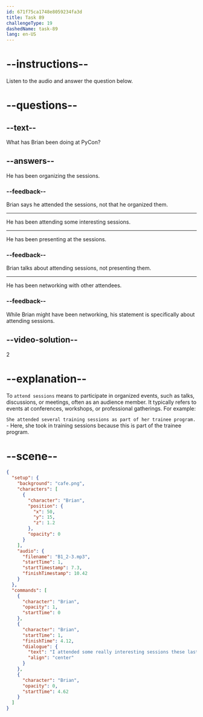 ```yaml
---
id: 671f75ca1748e8059234fa3d
title: Task 89
challengeType: 19
dashedName: task-89
lang: en-US
---
```


<!-- (Audio) Brian: I attended some really interesting sessions these last few days. -->

# --instructions--

Listen to the audio and answer the question below.

# --questions--

## --text--

What has Brian been doing at PyCon?

## --answers--

He has been organizing the sessions.

### --feedback--

Brian says he attended the sessions, not that he organized them.

---

He has been attending some interesting sessions.

---

He has been presenting at the sessions.

### --feedback--

Brian talks about attending sessions, not presenting them.

---

He has been networking with other attendees.

### --feedback--

While Brian might have been networking, his statement is specifically about attending sessions.

## --video-solution--

2

# --explanation--

To `attend sessions` means to participate in organized events, such as talks, discussions, or meetings, often as an audience member. It typically refers to events at conferences, workshops, or professional gatherings. For example: 

`She attended several training sessions as part of her trainee program.` - Here, she took in training sessions because this is part of the trainee program.

# --scene--

```json
{
  "setup": {
    "background": "cafe.png",
    "characters": [
      {
        "character": "Brian",
        "position": {
          "x": 50,
          "y": 15,
          "z": 1.2
        },
        "opacity": 0
      }
    ],
    "audio": {
      "filename": "B1_2-3.mp3",
      "startTime": 1,
      "startTimestamp": 7.3,
      "finishTimestamp": 10.42
    }
  },
  "commands": [
    {
      "character": "Brian",
      "opacity": 1,
      "startTime": 0
    },
    {
      "character": "Brian",
      "startTime": 1,
      "finishTime": 4.12,
      "dialogue": {
        "text": "I attended some really interesting sessions these last few days.",
        "align": "center"
      }
    },
    {
      "character": "Brian",
      "opacity": 0,
      "startTime": 4.62
    }
  ]
}
```
